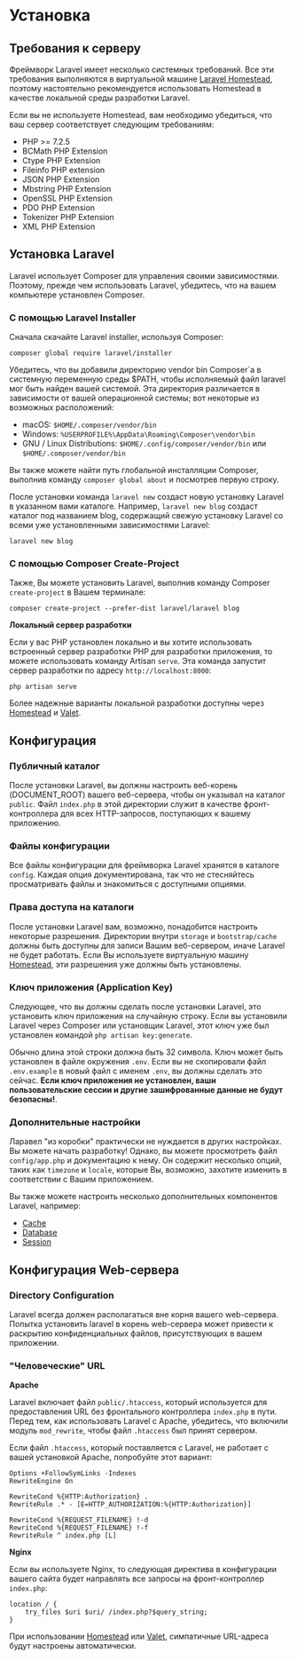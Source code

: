 # Установка

## Требования к серверу

Фреймворк Laravel имеет несколько системных требований. Все эти требования выполняются в виртуальной машине [Laravel Homestead](homestead.md), поэтому настоятельно рекомендуется использовать Homestead в качестве локальной среды разработки Laravel.

Если вы не используете Homestead, вам необходимо убедиться, что ваш сервер соответствует следующим требованиям:

* PHP &gt;= 7.2.5
* BCMath PHP Extension
* Ctype PHP Extension
* Fileinfo PHP extension
* JSON PHP Extension
* Mbstring PHP Extension
* OpenSSL PHP Extension
* PDO PHP Extension
* Tokenizer PHP Extension
* XML PHP Extension

## Установка Laravel

Laravel использует Composer для управления своими зависимостями. Поэтому, прежде чем использовать Laravel, убедитесь, что на вашем компьютере установлен Composer.

### **С помощью Laravel Installer**

Сначала скачайте Laravel installer, используя Composer:

```text
composer global require laravel/installer
```

Убедитесь, что вы добавили директорию vendor bin Composer\`a в системную переменную среды $PATH, чтобы исполняемый файл laravel мог быть найден вашей системой. Эта директория различается в зависимости от вашей операционной системы; вот некоторые из возможных расположений:

* macOS: `$HOME/.composer/vendor/bin`
* Windows: `%USERPROFILE%\AppData\Roaming\Composer\vendor\bin`
* GNU / Linux Distributions: `$HOME/.config/composer/vendor/bin` или `$HOME/.composer/vendor/bin`

Вы также можете найти путь глобальной инсталляции Composer, выполнив команду `composer global about` и посмотрев первую строку.

После установки команда `laravel new` создаст новую установку Laravel в указанном вами каталоге. Например, `laravel new blog` создаст каталог под названием blog, содержащий свежую установку Laravel со всеми уже установленными зависимостями Laravel:

```text
laravel new blog
```

### **С помощью Composer Create-Project**

Также, Вы можете установить Laravel, выполнив команду Composer `create-project` в Вашем терминале:

```text
composer create-project --prefer-dist laravel/laravel blog
```

**Локальный сервер разработки**

Если у вас PHP установлен локально и вы хотите использовать встроенный сервер разработки PHP для разработки приложения, то можете использовать команду Artisan `serve`. Эта команда запустит сервер разработки по адресу `http://localhost:8000`:

```text
php artisan serve
```

Более надежные варианты локальной разработки доступны через [Homestead](homestead.md) и [Valet](valet.md).

## Конфигурация

### **Публичный каталог**

После установки Laravel, вы должны настроить веб-корень \(DOCUMENT\_ROOT\) вашего веб-сервера, чтобы он указывал на каталог `public`. Файл `index.php` в этой директории служит в качестве фронт-контроллера для всех HTTP-запросов, поступающих к вашему приложению.

### Файлы конфигурации

Все файлы конфигурации для фреймворка Laravel хранятся в каталоге `config`. Каждая опция документирована, так что не стесняйтесь просматривать файлы и знакомиться с доступными опциями.

### **Права доступа на каталоги**

После установки Laravel вам, возможно, понадобится настроить некоторые разрешения. Директории внутри `storage` и `bootstrap/cache` должны быть доступны для записи Вашим веб-сервером, иначе Laravel не будет работать. Если Вы используете виртуальную машину [Homestead](https://laravel.com/docs/7.x/homestead), эти разрешения уже должны быть установлены.

### **Ключ приложения (Application Key)**

Следующее, что вы должны сделать после установки Laravel, это установить ключ приложения на случайную строку. Если вы установили Laravel через Composer или установщик Laravel, этот ключ уже был установлен командой `php artisan key:generate`.

Обычно длина этой строки должна быть 32 символа. Ключ может быть установлен в файле окружения `.env`. Если вы не скопировали файл `.env.example` в новый файл с именем `.env`, вы должны сделать это сейчас. **Если ключ приложения не установлен, ваши пользовательские сессии и другие зашифрованные данные не будут безопасны!**.

### **Дополнительные настройки**

Ларавел "из коробки" практически не нуждается в других настройках. Вы можете начать разработку! Однако, вы можете просмотреть файл `config/app.php` и документацию к нему. Он содержит несколько опций, таких как `timezone` и `locale`, которые Вы, возможно, захотите изменить в соответствии с Вашим приложением.

Вы также можете настроить несколько дополнительных компонентов Laravel, например:

* [Cache](cache.md#configuration)
* [Database](database.md#configuration)
* [Session](session.md#configuration)

## Конфигурация Web-сервера

### Directory Configuration

Laravel всегда должен располагаться вне корня вашего web-сервера. Попытка установить laravel в корень web-сервера может привести к раскрытию конфиденциальных файлов, присутствующих в вашем приложении.

### "Человеческие" URL

**Apache**

Laravel включает файл `public/.htaccess`, который используется для предоставления URL без фронтального контроллера `index.php` в пути. Перед тем, как использовать Laravel с Apache, убедитесь, что включили модуль `mod_rewrite`, чтобы файл `.htaccess` был принят сервером.

Если файл `.htaccess`, который поставляется с Laravel, не работает с вашей установкой Apache, попробуйте этот вариант: 

```text
Options +FollowSymLinks -Indexes
RewriteEngine On

RewriteCond %{HTTP:Authorization} .
RewriteRule .* - [E=HTTP_AUTHORIZATION:%{HTTP:Authorization}]

RewriteCond %{REQUEST_FILENAME} !-d
RewriteCond %{REQUEST_FILENAME} !-f
RewriteRule ^ index.php [L]
```

**Nginx**

Если вы используете Nginx, то следующая директива в конфигурации вашего сайта будет направлять все запросы на фронт-контроллер `index.php`:

```text
location / {
    try_files $uri $uri/ /index.php?$query_string;
}
```

При использовании [Homestead](homestead.md) или [Valet](valet.md), симпатичные URL-адреса будут настроены автоматически.

